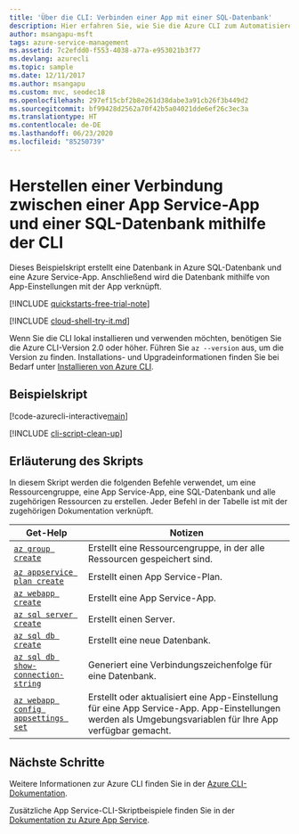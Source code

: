 ```yaml
---
title: 'Über die CLI: Verbinden einer App mit einer SQL-Datenbank'
description: Hier erfahren Sie, wie Sie die Azure CLI zum Automatisieren der Bereitstellung und Verwaltung Ihrer App Service-App verwenden. In diesem Beispiel wird gezeigt, wie Sie eine Verbindung zwischen einer App und einer SQL-Datenbank herstellen.
author: msangapu-msft
tags: azure-service-management
ms.assetid: 7c2efdd0-f553-4038-a77a-e953021b3f77
ms.devlang: azurecli
ms.topic: sample
ms.date: 12/11/2017
ms.author: msangapu
ms.custom: mvc, seodec18
ms.openlocfilehash: 297ef15cbf2b8e261d38dabe3a91cb26f3b449d2
ms.sourcegitcommit: bf99428d2562a70f42b5a04021dde6ef26c3ec3a
ms.translationtype: HT
ms.contentlocale: de-DE
ms.lasthandoff: 06/23/2020
ms.locfileid: "85250739"
---
```

# <a name="connect-an-app-service-app-to-sql-database-using-cli"></a>Herstellen einer Verbindung zwischen einer App Service-App und einer SQL-Datenbank mithilfe der CLI

Dieses Beispielskript erstellt eine Datenbank in Azure SQL-Datenbank und eine Azure Service-App. Anschließend wird die Datenbank mithilfe von App-Einstellungen mit der App verknüpft.

[!INCLUDE [quickstarts-free-trial-note](../../../includes/quickstarts-free-trial-note.md)]

[!INCLUDE [cloud-shell-try-it.md](../../../includes/cloud-shell-try-it.md)]

Wenn Sie die CLI lokal installieren und verwenden möchten, benötigen Sie die Azure CLI-Version 2.0 oder höher. Führen Sie `az --version` aus, um die Version zu finden. Installations- und Upgradeinformationen finden Sie bei Bedarf unter [Installieren von Azure CLI]( /cli/azure/install-azure-cli).

## <a name="sample-script"></a>Beispielskript

[!code-azurecli-interactive[main](../../../cli_scripts/app-service/connect-to-sql/connect-to-sql.sh?highlight=9-10 "SQL Database")]

[!INCLUDE [cli-script-clean-up](../../../includes/cli-script-clean-up.md)]

## <a name="script-explanation"></a>Erläuterung des Skripts

In diesem Skript werden die folgenden Befehle verwendet, um eine Ressourcengruppe, eine App Service-App, eine SQL-Datenbank und alle zugehörigen Ressourcen zu erstellen. Jeder Befehl in der Tabelle ist mit der zugehörigen Dokumentation verknüpft.

| Get-Help | Notizen |
|---|---|
| [`az group create`](/cli/azure/group?view=azure-cli-latest#az-group-create) | Erstellt eine Ressourcengruppe, in der alle Ressourcen gespeichert sind. |
| [`az appservice plan create`](/cli/azure/appservice/plan?view=azure-cli-latest#az-appservice-plan-create) | Erstellt einen App Service-Plan. |
| [`az webapp create`](/cli/azure/webapp?view=azure-cli-latest#az-webapp-create) | Erstellt eine App Service-App. |
| [`az sql server create`](/cli/azure/sql/server?view=azure-cli-latest#az-sql-server-create) | Erstellt einen Server.  |
| [`az sql db create`](/cli/azure/sql/db?view=azure-cli-latest#az-sql-db-create) | Erstellt eine neue Datenbank. |
| [`az sql db show-connection-string`](/cli/azure/sql/db?view=azure-cli-latest#az-sql-db-show-connection-string) | Generiert eine Verbindungszeichenfolge für eine Datenbank. |
| [`az webapp config appsettings set`](/cli/azure/webapp/config/appsettings?view=azure-cli-latest#az-webapp-config-appsettings-set) | Erstellt oder aktualisiert eine App-Einstellung für eine App Service-App. App-Einstellungen werden als Umgebungsvariablen für Ihre App verfügbar gemacht. |

## <a name="next-steps"></a>Nächste Schritte

Weitere Informationen zur Azure CLI finden Sie in der [Azure CLI-Dokumentation](https://docs.microsoft.com/cli/azure).

Zusätzliche App Service-CLI-Skriptbeispiele finden Sie in der [Dokumentation zu Azure App Service](../samples-cli.md).
